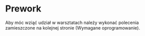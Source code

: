 # Prework

Aby móc wziąć udział w warsztatach należy wykonać polecenia zamieszczone na kolejnej stronie (Wymagane oprogramowanie).
